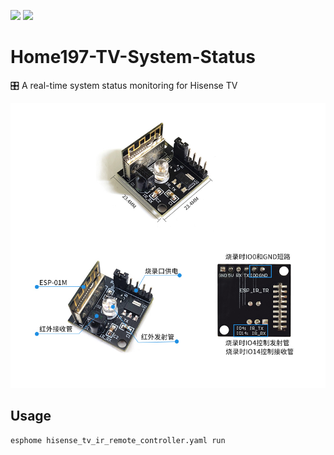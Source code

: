 [![](https://img.shields.io/badge/Powered%20by-ESPHome-black)](https://esphome.io/)
[![](https://img.shields.io/badge/Powered%20by-ESP8285-black)](http://www.lctech-inc.com/cpzx/1/486.html)

# Home197-TV-System-Status
🎛️ A real-time system status monitoring for Hisense TV

![Image of ESP8285](images/esp8285.jpg)

## Usage
```
esphome hisense_tv_ir_remote_controller.yaml run
```
